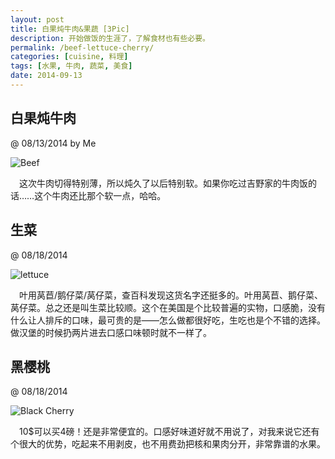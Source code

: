 ```yaml
---
layout: post
title: 白果炖牛肉&果蔬 [3Pic]
description: 开始做饭的生涯了，了解食材也有些必要。
permalink: /beef-lettuce-cherry/
categories: [cuisine, 料理]
tags: [水果, 牛肉, 蔬菜, 美食]
date: 2014-09-13
--- 
```


## 白果炖牛肉 
@ 08/13/2014 by Me

![Beef](http://lanternd.qiniudn.com/Pic4Post/Cuisine/IMG_3102.jpg "Beef")

　这次牛肉切得特别薄，所以炖久了以后特别软。如果你吃过吉野家的牛肉饭的话……这个牛肉还比那个软一点，哈哈。

## 生菜
 @ 08/18/2014

![lettuce](http://lanternd.qiniudn.com/Pic4Post/Cuisine/IMG_3107.jpg "lettuce")

　叶用莴苣/鹅仔菜/莴仔菜，查百科发现这货名字还挺多的。叶用莴苣、鹅仔菜、莴仔菜。总之还是叫生菜比较顺。这个在美国是个比较普遍的实物，口感脆，没有什么让人排斥的口味，最可贵的是——怎么做都很好吃，生吃也是个不错的选择。做汉堡的时候扔两片进去口感口味顿时就不一样了。


## 黑樱桃
 @ 08/18/2014

![Black Cherry](http://lanternd.qiniudn.com/Pic4Post/Cuisine/IMG_3109.jpg "Black Cherry")

　10$可以买4磅！还是非常便宜的。口感好味道好就不用说了，对我来说它还有个很大的优势，吃起来不用剥皮，也不用费劲把核和果肉分开，非常靠谱的水果。